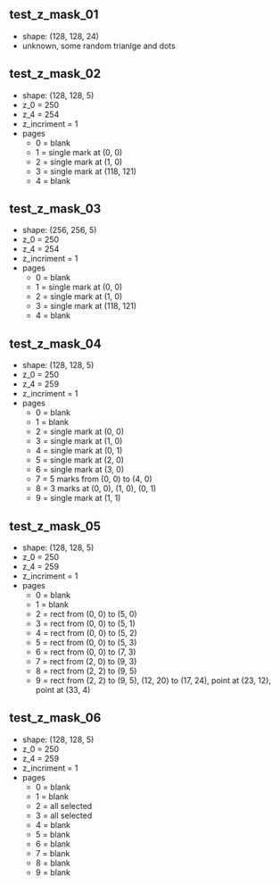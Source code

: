 ## test_z_mask_01
* shape: (128, 128, 24)
* unknown, some random trianlge and dots

## test_z_mask_02
* shape: (128, 128, 5)
* z_0 = 250 
* z_4 = 254
* z_incriment = 1
* pages
  * 0 = blank
  * 1 = single mark at (0, 0)
  * 2 = single mark at (1, 0)
  * 3 = single mark at (118, 121)
  * 4 = blank

## test_z_mask_03
* shape: (256, 256, 5)
* z_0 = 250 
* z_4 = 254
* z_incriment = 1
* pages
  * 0 = blank
  * 1 = single mark at (0, 0)
  * 2 = single mark at (1, 0)
  * 3 = single mark at (118, 121)
  * 4 = blank


## test_z_mask_04
* shape: (128, 128, 5)
* z_0 = 250 
* z_4 = 259
* z_incriment = 1
* pages
  * 0 = blank
  * 1 = blank
  * 2 = single mark at (0, 0)
  * 3 = single mark at (1, 0)
  * 4 = single mark at (0, 1)
  * 5 = single mark at (2, 0)
  * 6 = single mark at (3, 0)
  * 7 = 5 marks from (0, 0) to (4, 0)
  * 8 = 3 marks at (0, 0), (1, 0), (0, 1)
  * 9 = single mark at (1, 1)

## test_z_mask_05
* shape: (128, 128, 5)
* z_0 = 250 
* z_4 = 259
* z_incriment = 1
* pages
  * 0 = blank
  * 1 = blank
  * 2 = rect from (0, 0) to (5, 0)
  * 3 = rect from (0, 0) to (5, 1)
  * 4 = rect from (0, 0) to (5, 2)
  * 5 = rect from (0, 0) to (5, 3)
  * 6 = rect from (0, 0) to (7, 3)
  * 7 = rect from (2, 0) to (9, 3)
  * 8 = rect from (2, 2) to (9, 5)
  * 9 = rect from (2, 2) to (9, 5), (12, 20) to (17, 24), point at (23, 12), point at (33, 4)


## test_z_mask_06
* shape: (128, 128, 5)
* z_0 = 250 
* z_4 = 259
* z_incriment = 1
* pages
  * 0 = blank
  * 1 = blank
  * 2 = all selected
  * 3 = all selected
  * 4 = blank
  * 5 = blank
  * 6 = blank
  * 7 = blank
  * 8 = blank
  * 9 = blank
